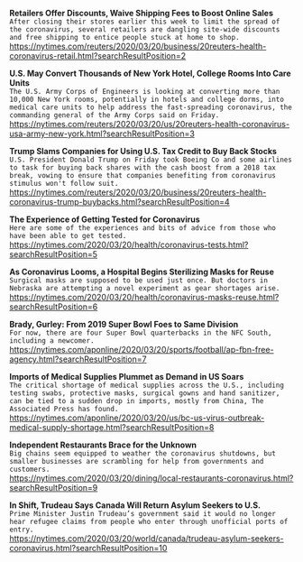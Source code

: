 **Retailers Offer Discounts, Waive Shipping Fees to Boost Online Sales**\
`After closing their stores earlier this week to limit the spread of the coronavirus, several retailers are dangling site-wide discounts and free shipping to entice people stuck at home to shop.`\
https://nytimes.com/reuters/2020/03/20/business/20reuters-health-coronavirus-retail.html?searchResultPosition=2

**U.S. May Convert Thousands of New York Hotel, College Rooms Into Care Units**\
`The U.S. Army Corps of Engineers is looking at converting more than 10,000 New York rooms, potentially in hotels and college dorms, into medical care units to help address the fast-spreading coronavirus, the commanding general of the Army Corps said on Friday.`\
https://nytimes.com/reuters/2020/03/20/us/20reuters-health-coronavirus-usa-army-new-york.html?searchResultPosition=3

**Trump Slams Companies for Using U.S. Tax Credit to Buy Back Stocks**\
`U.S. President Donald Trump on Friday took Boeing Co and some airlines to task for buying back shares with the cash boost from a 2018 tax break, vowing to ensure that companies benefiting from coronavirus stimulus won't follow suit.`\
https://nytimes.com/reuters/2020/03/20/business/20reuters-health-coronavirus-trump-buybacks.html?searchResultPosition=4

**The Experience of Getting Tested for Coronavirus**\
`Here are some of the experiences and bits of advice from those who have been able to get tested.`\
https://nytimes.com/2020/03/20/health/coronavirus-tests.html?searchResultPosition=5

**As Coronavirus Looms, a Hospital Begins Sterilizing Masks for Reuse**\
`Surgical masks are supposed to be used just once. But doctors in Nebraska are attempting a novel experiment as gear shortages arise.`\
https://nytimes.com/2020/03/20/health/coronavirus-masks-reuse.html?searchResultPosition=6

**Brady, Gurley: From 2019 Super Bowl Foes to Same Division**\
`For now, there are four Super Bowl quarterbacks in the NFC South, including a newcomer. `\
https://nytimes.com/aponline/2020/03/20/sports/football/ap-fbn-free-agency.html?searchResultPosition=7

**Imports of Medical Supplies Plummet as Demand in US Soars**\
`The critical shortage of medical supplies across the U.S., including testing swabs, protective masks, surgical gowns and hand sanitizer, can be tied to a sudden drop in imports, mostly from China, The Associated Press has found.`\
https://nytimes.com/aponline/2020/03/20/us/bc-us-virus-outbreak-medical-supply-shortage.html?searchResultPosition=8

**Independent Restaurants Brace for the Unknown**\
`Big chains seem equipped to weather the coronavirus shutdowns, but smaller businesses are scrambling for help from governments and customers.`\
https://nytimes.com/2020/03/20/dining/local-restaurants-coronavirus.html?searchResultPosition=9

**In Shift, Trudeau Says Canada Will Return Asylum Seekers to U.S.**\
`Prime Minister Justin Trudeau’s government said it would no longer hear refugee claims from people who enter through unofficial ports of entry.`\
https://nytimes.com/2020/03/20/world/canada/trudeau-asylum-seekers-coronavirus.html?searchResultPosition=10

